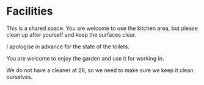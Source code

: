 # Facilities

This is a shared space. You are welcome to use the kitchen area, but please clean up after yourself and keep the surfaces clear.

I apologise in advance for the state of the toilets.

You are welcome to enjoy the garden and use it for working in.

We do not have a cleaner at 26, so we need to make sure we keep it clean ourselves.
